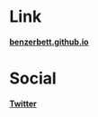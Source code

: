 # Link
**[benzerbett.github.io](https://benzerbett.github.io/)**

# Social
**[Twitter](https://twitter.com/benzerbett/)**
